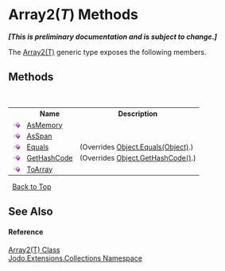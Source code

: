 # Array2(*T*) Methods
 _**\[This is preliminary documentation and is subject to change.\]**_

The <a href="T_Jodo_Extensions_Collections_Array2_1">Array2(T)</a> generic type exposes the following members.


## Methods
&nbsp;<table><tr><th></th><th>Name</th><th>Description</th></tr><tr><td>![Public method](media/pubmethod.gif "Public method")</td><td><a href="M_Jodo_Extensions_Collections_Array2_1_AsMemory">AsMemory</a></td><td /></tr><tr><td>![Public method](media/pubmethod.gif "Public method")</td><td><a href="M_Jodo_Extensions_Collections_Array2_1_AsSpan">AsSpan</a></td><td /></tr><tr><td>![Public method](media/pubmethod.gif "Public method")</td><td><a href="M_Jodo_Extensions_Collections_Array2_1_Equals">Equals</a></td><td> (Overrides <a href="https://docs.microsoft.com/dotnet/api/system.object.equals#system-object-equals(system-object)" target="_blank" rel="noopener noreferrer">Object.Equals(Object)</a>.)</td></tr><tr><td>![Public method](media/pubmethod.gif "Public method")</td><td><a href="M_Jodo_Extensions_Collections_Array2_1_GetHashCode">GetHashCode</a></td><td> (Overrides <a href="https://docs.microsoft.com/dotnet/api/system.object.gethashcode#system-object-gethashcode" target="_blank" rel="noopener noreferrer">Object.GetHashCode()</a>.)</td></tr><tr><td>![Public method](media/pubmethod.gif "Public method")</td><td><a href="M_Jodo_Extensions_Collections_Array2_1_ToArray">ToArray</a></td><td /></tr></table>&nbsp;
<a href="#array2(*t*)-methods">Back to Top</a>

## See Also


#### Reference
<a href="T_Jodo_Extensions_Collections_Array2_1">Array2(T) Class</a><br /><a href="N_Jodo_Extensions_Collections">Jodo.Extensions.Collections Namespace</a><br />